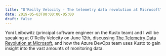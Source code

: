 ```yaml
---
title: "O'Reilly Velocity - The telemetry data revolution at Microsoft"
date: 2019-05-03T00:00:00-05:00
draft: false
---
```


Yoni Leibowitz (principal software engineer on the Kusto team) and I will be speaking at O'Reilly Velocity on June 12th, discussing <a href="https://conferences.oreilly.com/velocity/vl-ca/public/schedule/detail/78304" target=_blank>The Telemetry Data Revolution at Microsoft</a>, and how the Azure DevOps team uses Kusto to gain insight into the vast amounts of monitoring data.
